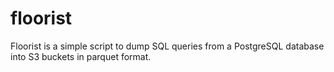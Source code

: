# floorist
Floorist is a simple script to dump SQL queries from a PostgreSQL database into S3 buckets in parquet format.
